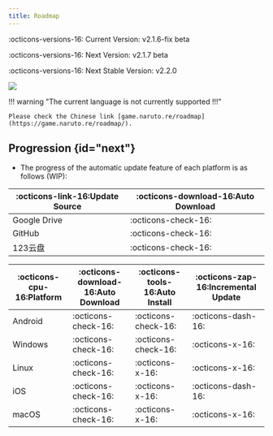 ```yaml
---
title: Roadmap
---
```


:octicons-versions-16: Current Version: v2.1.6-fix beta

:octicons-versions-16: Next Version: v2.1.7 beta

:octicons-versions-16: Next Stable Version: v2.2.0

<a title="Crowdin" target="_blank" href="https://crowdin.com/project/nsv2"><img src="https://badges.crowdin.net/nsv2/localized.svg"></a>

!!! warning "The current language is not currently supported !!!"

    Please check the Chinese link [game.naruto.re/roadmap](https://game.naruto.re/roadmap/).


## Progression {id="next"}

- The progress of the automatic update feature of each platform is as follows (WIP):

| :octicons-link-16:Update Source | :octicons-download-16:Auto Download |
| ------------------------------- | ----------------------------------- |
| Google Drive                    | :octicons-check-16:                 |
| GitHub                          | :octicons-check-16:                 |
| 123云盘                         | :octicons-check-16:                 |

| :octicons-cpu-16:Platform | :octicons-download-16:Auto Download | :octicons-tools-16:Auto Install | :octicons-zap-16:Incremental Update |
| ---------- | ------------------- | ------------------- | ------------------ |
| Android    | :octicons-check-16: | :octicons-check-16: | :octicons-dash-16: |
| Windows    | :octicons-check-16: | :octicons-check-16: | :octicons-x-16:    |
| Linux      | :octicons-check-16: | :octicons-x-16:     | :octicons-x-16:    |
| iOS        | :octicons-check-16: | :octicons-x-16:     | :octicons-dash-16: |
| macOS      | :octicons-check-16: | :octicons-x-16:     | :octicons-x-16:    |
